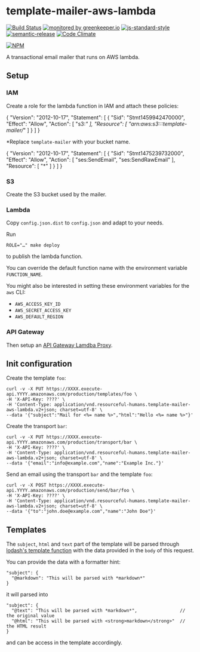 # template-mailer-aws-lambda

[![Build Status](https://travis-ci.org/ResourcefulHumans/template-mailer-aws-lambda.svg?branch=master)](https://travis-ci.org/ResourcefulHumans/template-mailer-aws-lambda)
[![monitored by greenkeeper.io](https://img.shields.io/badge/greenkeeper.io-monitored-brightgreen.svg)](http://greenkeeper.io/) 
[![js-standard-style](https://img.shields.io/badge/code%20style-standard-brightgreen.svg)](http://standardjs.com/)
[![semantic-release](https://img.shields.io/badge/semver-semantic%20release-e10079.svg)](https://github.com/semantic-release/semantic-release)
[![Code Climate](https://codeclimate.com/github/ResourcefulHumans/template-mailer-aws-lambda/badges/gpa.svg)](https://codeclimate.com/github/ResourcefulHumans/template-mailer-aws-lambda)

[![NPM](https://nodei.co/npm/template-mailer-aws-lambda.png?downloads=true&downloadRank=true&stars=true)](https://nodei.co/npm/template-mailer-aws-lambda/)

A transactional email mailer that runs on AWS lambda.

## Setup

### IAM

Create a role for the lambda function in IAM and attach these policies:

  {
      "Version": "2012-10-17",
      "Statement": [
          {
              "Sid": "Stmt1459942470000",
              "Effect": "Allow",
              "Action": [
                  "s3:*"
              ],
              "Resource": [
                  "arn:aws:s3:::template-mailer/*"
              ]
          }
      ]
  }
  
*Replace `template-mailer` with your bucket name.

  {
      "Version": "2012-10-17",
      "Statement": [
          {
              "Sid": "Stmt1475239732000",
              "Effect": "Allow",
              "Action": [
                  "ses:SendEmail",
                  "ses:SendRawEmail"
              ],
              "Resource": [
                  "*"
              ]
          }
      ]
  }
  
### S3

Create the S3 bucket used by the mailer.

### Lambda

Copy `config.json.dist` to `config.json` and adapt to your needs.

Run 

    ROLE="…" make deploy

to publish the lambda function. 

You can override the default function name with the environment variable `FUNCTION_NAME`.

You might also be interested in setting these environment variables for the `aws` CLI:

 - `AWS_ACCESS_KEY_ID`
 - `AWS_SECRET_ACCESS_KEY`
 - `AWS_DEFAULT_REGION`

### API Gateway

Then setup an [API Gateway Lamdba Proxy](http://docs.aws.amazon.com/apigateway/latest/developerguide/integrating-api-with-aws-services-lambda.html).

## Init configuration

Create the template `foo`:

    curl -v -X PUT https://XXXX.execute-api.YYYY.amazonaws.com/production/templates/foo \
    -H 'X-API-Key: ????' \
    -H 'Content-Type: application/vnd.resourceful-humans.template-mailer-aws-lambda.v2+json; charset=utf-8' \
    --data '{"subject":"Mail for <%= name %>","html":"Hello <%= name %>"}'

Create the transport `bar`:

    curl -v -X PUT https://XXXX.execute-api.YYYY.amazonaws.com/production/transport/bar \
    -H 'X-API-Key: ????' \
    -H 'Content-Type: application/vnd.resourceful-humans.template-mailer-aws-lambda.v2+json; charset=utf-8' \
    --data '{"email":"info@example.com","name":"Example Inc."}'

Send an email using the transport `bar` and the template `foo`:
    
    curl -v -X POST https://XXXX.execute-api.YYYY.amazonaws.com/production/send/bar/foo \
    -H 'X-API-Key: ????' \
    -H 'Content-Type: application/vnd.resourceful-humans.template-mailer-aws-lambda.v2+json; charset=utf-8' \
    --data '{"to":"john.doe@example.com","name":"John Doe"}'

## Templates

The `subject`, `html` and `text` part of the template will be parsed through [lodash's template function](https://lodash.com/docs#template)
with the data provided in the `body` of this request.

You can provide the data with a formatter hint:

    "subject": {
      "@markdown": "This will be parsed with *markdown*"
    }
    
it will parsed into 

    "subject": {
      "@text": "This will be parsed with *markdown*",                // the original value
      "@html": "This will be parsed with <strong>markdown</strong>"  // the HTML result
    }

and can be access in the template accordingly.
